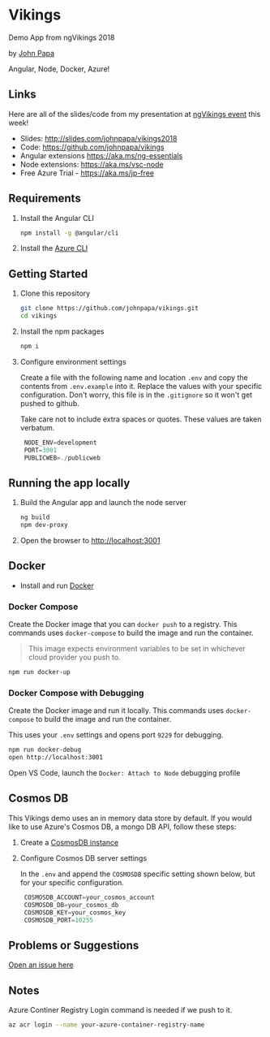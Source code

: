 # Vikings

Demo App from ngVikings 2018

by [John Papa](http://twitter.com/john_papa)

Angular, Node, Docker, Azure!

## Links

Here are all of the slides/code from my presentation at [ngVikings event](https://twitter.com/ngvikingsconf) this week!

* Slides: http://slides.com/johnpapa/vikings2018
* Code: https://github.com/johnpapa/vikings
* Angular extensions https://aka.ms/ng-essentials
* Node extensions: https://aka.ms/vsc-node
* Free Azure Trial - https://aka.ms/jp-free

## Requirements

1. Install the Angular CLI

   ```bash
   npm install -g @angular/cli
   ```

1. Install the [Azure CLI](https://aka.ms/jp-az)

## Getting Started

1. Clone this repository

   ```bash
   git clone https://github.com/johnpapa/vikings.git
   cd vikings
   ```

1. Install the npm packages

   ```bash
   npm i
   ```

1. Configure environment settings

   Create a file with the following name and location `.env` and copy the contents from
   `.env.example` into it. Replace the values with your specific configuration. Don't worry, this
   file is in the `.gitignore` so it won't get pushed to github.

   Take care not to include extra spaces or quotes. These values are taken verbatum.

   ```javascript
    NODE_ENV=development
    PORT=3001
    PUBLICWEB=./publicweb
   ```

## Running the app locally

1. Build the Angular app and launch the node server

   ```bash
   ng build
   npm dev-proxy
   ```

1. Open the browser to <http://localhost:3001>

## Docker

* Install and run [Docker](https://www.docker.com/community-edition)

### Docker Compose

Create the Docker image that you can `docker push` to a registry. This commands uses `docker-compose` to build the image and run the container.

> This image expects environment variables to be set in whichever cloud provider you push to.

```bash
npm run docker-up
```

### Docker Compose with Debugging

Create the Docker image and run it locally. This commands uses `docker-compose` to build the image and run the container.

This uses your `.env` settings and opens port `9229` for debugging.

```bash
npm run docker-debug
open http://localhost:3001
```

Open VS Code, launch the `Docker: Attach to Node` debugging profile

## Cosmos DB

This Vikings demo uses an in memory data store by default. If you would like to use Azure's Cosmos DB, a mongo DB API, follow these steps:

1. Create a [CosmosDB instance](https://aka.ms/jp-cosmos-node)

1. Configure Cosmos DB server settings

   In the `.env` and append the `COSMOSDB` specific setting shown below, but for your specific configuration.

   ```javascript
    COSMOSDB_ACCOUNT=your_cosmos_account
    COSMOSDB_DB=your_cosmos_db
    COSMOSDB_KEY=your_cosmos_key
    COSMOSDB_PORT=10255
   ```

## Problems or Suggestions

[Open an issue here](https://github.com/johnpapa/vikings/issues)

## Notes

Azure Continer Registry Login command is needed if we push to it.

```bash
az acr login --name your-azure-container-registry-name
```